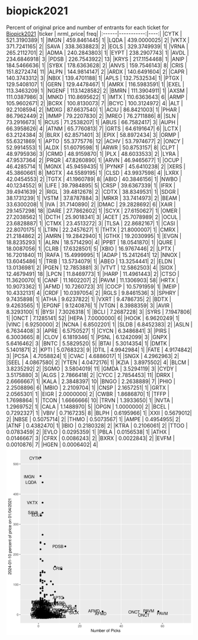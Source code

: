 # biopick2021
Percent of original price and number of entrants for each ticket for [Biopick2021](https://twitter.com/hashtag/Biopick2021)
|ticker |  nrml_price| freq|
|:------|-----------:|----:|
|CYTK   | 521.3190389|    1|
|IMGN   | 459.8461445|    1|
|LQDA   | 439.0000025|    2|
|VKTX   | 371.7241165|    2|
|SAVA   | 338.3638823|    2|
|EOLS   | 329.3749939|    1|
|VRNA   | 265.2112701|    2|
|ADMA   | 240.2843803|    1|
|EYPT   | 238.2907743|    1|
|AVDL   | 234.6846918|    3|
|PDSB   | 226.7543922|   13|
|KRYS   | 217.1154468|    1|
|ANIP   | 184.5466636|    1|
|SYBX   | 178.6363628|    2|
|ANVS   | 159.7546143|    8|
|CRIS   | 151.8272474|   11|
|ALPN   | 144.9814147|    2|
|ARDX   | 140.6491604|    2|
|CAPR   | 140.3743312|    3|
|NBIX   | 139.4701188|    1|
|APLS   | 132.7532534|    1|
|PTGX   | 129.5408107|    1|
|GERN   | 129.4478467|    1|
|AMRX   | 116.5983591|    1|
|EXEL   | 113.3463209|    1|
|NGENF  | 113.1428582|    2|
|BMRN   | 111.3904911|    1|
|AXSM   | 111.0387986|    3|
|MNKD   | 110.8695622|    1|
|IMTX   | 110.6363643|    6|
|ARMP   | 105.9602671|    2|
|BCRX   | 100.8130073|    7|
|BCYC   | 100.3124972|    4|
|ALT    |  92.2108594|    2|
|MDXG   |  87.6637540|    1|
|ACIU   |  86.8421003|    1|
|PHAR   |  86.7962449|    2|
|IMMP   |  79.2207830|    2|
|MREO   |  76.2711886|    8|
|SLN    |  73.2916673|    1|
|RCUS   |  71.2538207|    1|
|ABUS   |  66.7582417|    3|
|AUPH   |  66.3958626|    4|
|ATNM   |  65.7760813|    7|
|GRTS   |  64.6191647|    6|
|LCTX   |  63.2124384|    3|
|BLRX   |  62.8571401|    3|
|EPIX   |  58.8972434|    3|
|ORMP   |  55.6321869|    1|
|APTO   |  55.3775776|   12|
|ACHV   |  53.7974677|    2|
|ONCY   |  52.9914553|    1|
|ALDX   |  51.6079598|    1|
|ARWR   |  50.8753157|    8|
|CLPT   |  48.9795936|    3|
|CRMD   |  48.9159870|    1|
|PLX    |  48.6033533|    2|
|LYRA   |  47.9537364|    2|
|PRQR   |  47.8260890|    1|
|ARVN   |  46.9465677|    1|
|OCUP   |  46.4285714|    1|
|MGNX   |  45.9459435|    1|
|PYNKF  |  45.6410238|    2|
|XERS   |  45.3860661|    8|
|MGTX   |  44.5589195|    1|
|CLSD   |  43.9937598|    4|
|LXRX   |  42.0454553|    2|
|TGTX   |  41.1960789|    8|
|ABIO   |  40.3846156|    1|
|NWBO   |  40.1234552|    9|
|LIFE   |  39.7984895|    5|
|CRSP   |  39.6367339|    1|
|IFRX   |  39.4941639|    2|
|RIGL   |  39.4812678|    2|
|CDTX   |  38.8349531|    1|
|SDGR   |  38.1731239|    1|
|VSTM   |  37.8787884|    3|
|MRKR   |  33.7414973|    2|
|BEAM   |  33.6300208|    1|
|IVA    |  31.7140890|    2|
|DMAC   |  29.2828692|    6|
|XAIR   |  29.1457298|   18|
|DARE   |  27.7862602|    1|
|SCYX   |  27.6150627|    1|
|OMER   |  27.2038562|    1|
|DCTH   |  25.9018341|    3|
|ACET   |  25.7078989|    2|
|OCUL   |  23.6828887|    1|
|CTMX   |  23.4513272|    3|
|TLSA   |  22.8682167|    1|
|CASI   |  22.8070175|    1|
|LTRN   |  22.2457627|    1|
|THTX   |  21.8000007|    1|
|CMRX   |  21.2184862|    2|
|AMRN   |  19.2842940|    1|
|GTHX   |  19.2030995|    1|
|EVGN   |  18.8235293|    1|
|ALRN   |  18.5714290|    4|
|PPBT   |  18.0541870|    1|
|QURE   |  18.0087056|    1|
|CLRB   |  17.6328501|    5|
|XBIO   |  16.9767446|    2|
|LPTX   |  16.7201840|   11|
|RAFA   |  15.4999995|    1|
|ADAP   |  15.2412641|   12|
|NNOX   |  13.6045486|    1|
|TRIB   |  13.5734079|    1|
|ABEO   |  13.3254441|    2|
|ELDN   |  13.0136981|    2|
|PGEN   |  12.7853881|    3|
|VTVT   |  12.5862503|    4|
|SIOX   |  12.4679491|   18|
|LPCN   |  11.8469773|    1|
|HARP   |  11.4961443|    2|
|CTSO   |  11.3620070|    1|
|CANF   |  11.1602207|    2|
|PAVM   |  11.1306903|   58|
|HRTX   |  10.9073362|    1|
|AFMD   |  10.7260723|   31|
|COCP   |  10.5791959|    1|
|MEIP   |  10.4332131|    4|
|CRDF   |  10.0397054|    2|
|RGLS   |   9.8461536|    3|
|SPHRY  |   9.7435898|    1|
|ATHA   |   9.6237822|    1|
|VXRT   |   9.4786735|    2|
|BDTX   |   9.4263565|    1|
|EPGNF  |   9.1240876|    1|
|VTGN   |   8.3988359|    3|
|AVIR   |   8.3293100|    1|
|BYSI   |   7.3026318|    1|
|BCLI   |   7.2687228|    3|
|SYRS   |   7.1947806|    1|
|ONCT   |   7.1285141|   52|
|HEPA   |   7.0000000|    6|
|HOOK   |   6.9620249|    1|
|VINC   |   6.9250000|    2|
|NCNA   |   6.8502201|    1|
|SLDB   |   6.8452383|    2|
|ASLN   |   6.7634408|    3|
|APRE   |   6.5750527|    1|
|CYCN   |   6.3486841|    3|
|PIRS   |   6.3003665|    8|
|CLOV   |   6.1819346|    1|
|PSNL   |   6.1242099|    3|
|GNPX   |   5.6416462|    3|
|BNTC   |   5.5829520|    5|
|BTAI   |   5.3014354|    1|
|DMTK   |   5.1401871|    2|
|KPTI   |   5.0768323|    9|
|DTIL   |   4.9942984|    1|
|FATE   |   4.9174842|    3|
|PCSA   |   4.7058824|    1|
|CVAC   |   4.6886017|    1|
|SNGX   |   4.2962963|    2|
|SEEL   |   4.0867580|    2|
|YTEN   |   4.0472176|    1|
|KZIA   |   3.8975502|    4|
|BLCM   |   3.8235292|    2|
|SGMO   |   3.5804019|   11|
|GMDA   |   3.5294119|    3|
|CYDY   |   3.5175880|    3|
|ALGS   |   2.7866418|    2|
|CYCC   |   2.7854453|   11|
|DRRX   |   2.6666667|    1|
|KALA   |   2.3848397|   10|
|BNGO   |   2.2638889|    7|
|PHIO   |   2.2508896|    6|
|MBIO   |   2.2109704|    1|
|CNSP   |   2.1657251|    1|
|GRTX   |   2.0565301|    1|
|EIGR   |   2.0000000|    2|
|CWBR   |   1.8686870|    1|
|TFFP   |   1.7698864|    1|
|TCON   |   1.6666666|   10|
|TRVN   |   1.3933650|    1|
|NVTA   |   1.2969752|    1|
|CALA   |   1.1488970|    5|
|OPGN   |   1.0000000|    2|
|BCEL   |   0.7292327|    1|
|VBIV   |   0.7167235|    8|
|BLPH   |   0.6195966|    1|
|XXII   |   0.5679012|    2|
|NBSE   |   0.5075714|    2|
|THMO   |   0.5073567|    1|
|AMPE   |   0.4954955|    2|
|ATNF   |   0.4382470|    1|
|IBIO   |   0.2180328|    2|
|KTRA   |   0.2106061|    2|
|TTOO   |   0.0783459|    2|
|EVLO   |   0.0295359|    1|
|PBLA   |   0.0156538|    1|
|ATHX   |   0.0146667|    3|
|CFRX   |   0.0086243|    2|
|BXRX   |   0.0022843|    2|
|EVFM   |   0.0010876|    7|
|HGEN   |   0.0006402|    4|
![retvspicks](biopicks.png?raw=true)
